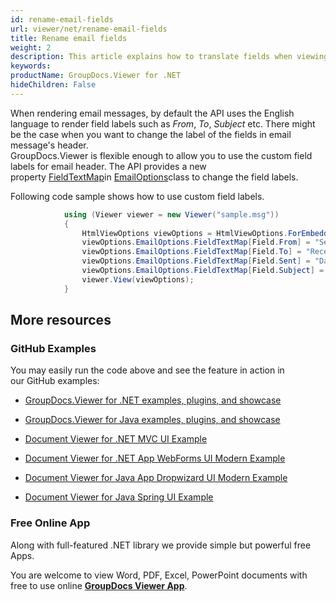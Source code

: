 ```yaml
---
id: rename-email-fields
url: viewer/net/rename-email-fields
title: Rename email fields
weight: 2
description: This article explains how to translate fields when viewing E-Mail Messages with GroupDocs.Viewer within your .NET applications.
keywords: 
productName: GroupDocs.Viewer for .NET
hideChildren: False
---
```

When rendering email messages, by default the API uses the English language to render field labels such as *From*, *To*, *Subject* etc. There might be the case when you want to change the label of the fields in email message's header.  
GroupDocs.Viewer is flexible enough to allow you to use the custom field labels for email header. The API provides a new property [FieldTextMap](https://apireference.groupdocs.com/net/viewer/groupdocs.viewer.options/emailoptions/properties/fieldtextmap)in [EmailOptions](https://apireference.groupdocs.com/net/viewer/groupdocs.viewer.options/emailoptions)class to change the field labels.  
  
Following code sample shows how to use custom field labels.

```csharp
            using (Viewer viewer = new Viewer("sample.msg"))
            {
                HtmlViewOptions viewOptions = HtmlViewOptions.ForEmbeddedResources(pageFilePathFormat);
                viewOptions.EmailOptions.FieldTextMap[Field.From] = "Sender";
                viewOptions.EmailOptions.FieldTextMap[Field.To] = "Receiver";
                viewOptions.EmailOptions.FieldTextMap[Field.Sent] = "Date";
                viewOptions.EmailOptions.FieldTextMap[Field.Subject] = "Topic";
                viewer.View(viewOptions);
            }
```

## More resources

### GitHub Examples

You may easily run the code above and see the feature in action in our GitHub examples:

*   [GroupDocs.Viewer for .NET examples, plugins, and showcase](https://github.com/groupdocs-viewer/GroupDocs.Viewer-for-.NET)
    
*   [GroupDocs.Viewer for Java examples, plugins, and showcase](https://github.com/groupdocs-viewer/GroupDocs.Viewer-for-Java)
    
*   [Document Viewer for .NET MVC UI Example](https://github.com/groupdocs-viewer/GroupDocs.Viewer-for-.NET-MVC) 
    
*   [Document Viewer for .NET App WebForms UI Modern Example](https://github.com/groupdocs-viewer/GroupDocs.Viewer-for-.NET-WebForms)
    
*   [Document Viewer for Java App Dropwizard UI Modern Example](https://github.com/groupdocs-viewer/GroupDocs.Viewer-for-Java-Dropwizard)
    
*   [Document Viewer for Java Spring UI Example](https://github.com/groupdocs-viewer/GroupDocs.Viewer-for-Java-Spring)
    

### Free Online App

Along with full-featured .NET library we provide simple but powerful free Apps.

You are welcome to view Word, PDF, Excel, PowerPoint documents with free to use online **[GroupDocs Viewer App](https://products.groupdocs.app/viewer)**.
